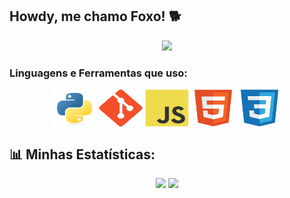 ## Howdy, me chamo Foxo! 🐕  
<div align="center">
  <img src="https://media1.tenor.com/m/qTKKjADTg_IAAAAC/bordercollie-3q4x.gif" width="150px">
</div>

### Linguagens e Ferramentas que uso:
<div style="display: inline_block", align="center">
  <img align="center" alt="foxo-Python" height="60" width="70" src="https://raw.githubusercontent.com/devicons/devicon/master/icons/python/python-original.svg">
  <img align="center" alt="foxo-Git" height="60" width="70" src="https://raw.githubusercontent.com/devicons/devicon/master/icons/git/git-original.svg">
  <img align="center" alt="foxo-Js" height="60" width="70" src="https://raw.githubusercontent.com/devicons/devicon/master/icons/javascript/javascript-original.svg">
  <img align="center" alt="foxo-HTML" height="60" width="70" src="https://raw.githubusercontent.com/devicons/devicon/master/icons/html5/html5-original.svg">
  <img align="center" alt="foxo-CSS" height="60" width="70" src="https://raw.githubusercontent.com/devicons/devicon/master/icons/css3/css3-original.svg">
</div>

## 📊 Minhas Estatísticas:
<div align="center">
  <img height="180px" src="https://github-readme-stats.vercel.app/api?username=9-f0xo&show_icons=true&theme=monokai&include_all_commits=true&count_private=true"/>
  <img height="180px" src="https://github-readme-stats.vercel.app/api/top-langs/?username=9-f0xo&layout=compact&langs_count=6&theme=monokai"/>
</div>
